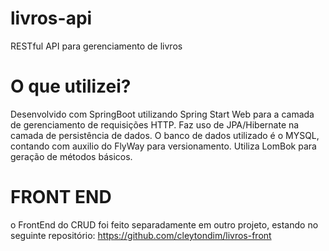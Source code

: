 # livros-api
RESTful API para gerenciamento de livros

# O que utilizei?
Desenvolvido com SpringBoot utilizando Spring Start Web para a camada de gerenciamento de requisições HTTP. Faz uso de JPA/Hibernate na camada de persistência de dados. O banco de dados utilizado é o MYSQL, contando com auxilio do FlyWay para versionamento. Utiliza LomBok para geração de métodos básicos.

# FRONT END
o FrontEnd do CRUD foi feito separadamente em outro projeto, estando no seguinte repositório: https://github.com/cleytondim/livros-front
